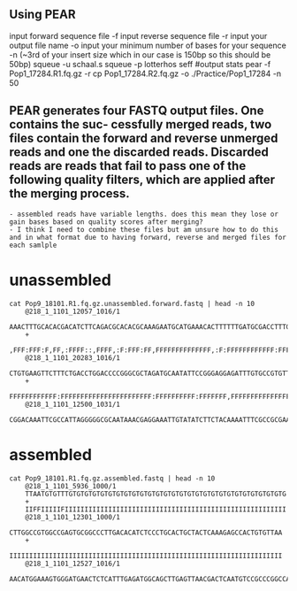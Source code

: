 ## Using PEAR
 input forward sequence file -f
 input reverse sequence file -r 
 input your output file name -o 
 input your minimum number of bases for your sequence -n (~3rd of your insert size which in our case is 150bp so this should be 50bp)
	squeue -u schaal.s
	squeue -p lotterhos
	seff <jobid> #output stats
	pear -f Pop1_17284.R1.fq.gz -r cp Pop1_17284.R2.fq.gz -o ./Practice/Pop1_17284 -n 50

## PEAR generates four FASTQ output files. One contains the suc- cessfully merged reads, two files contain the forward and reverse unmerged reads and one the discarded reads. Discarded reads are reads that fail to pass one of the following quality filters, which are applied after the merging process.

	- assembled reads have variable lengths. does this mean they lose or gain bases based on quality scores after merging? 
	- I think I need to combine these files but am unsure how to do this and in what format due to having forward, reverse and merged files for each samlple

# unassembled
	cat Pop9_18101.R1.fq.gz.unassembled.forward.fastq | head -n 10
		@218_1_1101_12057_1016/1
		AAACTTTGCACACGACATCTTCAGACGCACACGCAAAGAATGCATGAAACACTTTTTTGATGCGACCTTTGACGACGAAACGGAAGCGTTTTGAATATTGGTTTATTAGCTAAATTAGACGTGGAATATCAAAAATCCA
		+
		,FFF:FFF:F,FF,:FFFF::,FFFF,:F:FFF:FF,FFFFFFFFFFFFFF,:F:FFFFFFFFFFFF:FFF:FFFFFFFFFFFFFFFFFF:FFF,FF,FFFFFFF,FFFF,:F,FF:FFFFFFFFFFFFFFF,F::FFF
		@218_1_1101_20283_1016/1
		CTGTGAAGTTCTTTCTGACCTGGACCCCGGGCGCTAGATGCAATATTCCGGGAGGAGATTTGTGCCGTGTTCCAATACCCGTACTATCCATACTTACTAGCGAAATTTTGAGTACGTAGTACGTTCCAATTCAGATCCG
		+
		FFFFFFFFFFFF:FFFFFFFFFFFFFFFFFFFFFFF:FFFFFFFFFF:FFFFFFF,FFFFFFFFFFFFFFFFFFFFFFFFFFFFFFFFF,:FFFFFFFF:FFFFFFFFFFFFFFFFFFFFFFFFFFF::FFFFFFFFFF
		@218_1_1101_12500_1031/1
		CGGACAAATTCGCCATTAGGGGGCGCAATAAACGAGGAAATTGTATATCTTCTACAAAATTTCGCCGCGAAAACGCTACACTGACTTCTCGCTACTCCTACCACAGTCAAATCCTTTGTATCCACAGGTTCAGGGTAGC

# assembled 

	cat Pop9_18101.R1.fq.gz.assembled.fastq | head -n 10
		@218_1_1101_5936_1000/1
		TTAATGTGTTTGTGTGTGTGTGTGTGTGTGTGTGTGTGTGTGTGTGTGTGTGTGTGTGTGTGTGTG
		+
		IIFFIIIIIFIIIIIIIIIIIIIIIIIIIIIIIIIIIIIIIIIIIIIIIIIIIIIIIIIIIIIIII
		@218_1_1101_12301_1000/1
		CTTGGCCGTGGCCGAGTGCGGCCCTTGACACATCTCCCTGCACTGCTACTCAAAGAGCCACTGTGTTAA
		+
		IIIIIIIIIIIIIIIIIIIIIIIIIIIIIIIIIIIIIIIIIIIIIIIIIIIIIIIIIIIIIIIIIIIII
		@218_1_1101_12527_1016/1
		AACATGGAAAGTGGGATGAACTCTCATTTGAGATGGCAGCTTGAGTTAACGACTCAATGTCCGCCCGGCCACCACACAGGACGACGGGAGAATATTGTCTGGGACAGCTGGGAACCCACCCGTCAGAGGCAAACTGCCGGGAGGGAGTGTCATGCTTGATGTTCCTGAAACCTGGAGGGTAGGTCAGAGTGAAGCTGAAGTGACTTAAGAACAACACCTACCGGCCTTGAC
